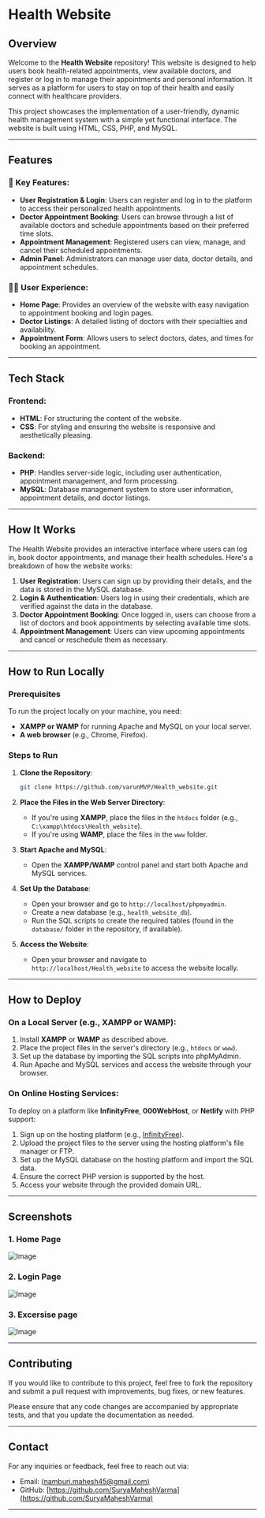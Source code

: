 # Health Website

## Overview

Welcome to the **Health Website** repository! This website is designed to help users book health-related appointments, view available doctors, and register or log in to manage their appointments and personal information. It serves as a platform for users to stay on top of their health and easily connect with healthcare providers.

This project showcases the implementation of a user-friendly, dynamic health management system with a simple yet functional interface. The website is built using HTML, CSS, PHP, and MySQL.

---

## Features

### 🔑 Key Features:

* **User Registration & Login**: Users can register and log in to the platform to access their personalized health appointments.
* **Doctor Appointment Booking**: Users can browse through a list of available doctors and schedule appointments based on their preferred time slots.
* **Appointment Management**: Registered users can view, manage, and cancel their scheduled appointments.
* **Admin Panel**: Administrators can manage user data, doctor details, and appointment schedules.

### 🧑‍⚕️ User Experience:

* **Home Page**: Provides an overview of the website with easy navigation to appointment booking and login pages.
* **Doctor Listings**: A detailed listing of doctors with their specialties and availability.
* **Appointment Form**: Allows users to select doctors, dates, and times for booking an appointment.

---

## Tech Stack

### Frontend:

* **HTML**: For structuring the content of the website.
* **CSS**: For styling and ensuring the website is responsive and aesthetically pleasing.

### Backend:

* **PHP**: Handles server-side logic, including user authentication, appointment management, and form processing.
* **MySQL**: Database management system to store user information, appointment details, and doctor listings.

---

## How It Works

The Health Website provides an interactive interface where users can log in, book doctor appointments, and manage their health schedules. Here's a breakdown of how the website works:

1. **User Registration**: Users can sign up by providing their details, and the data is stored in the MySQL database.
2. **Login & Authentication**: Users log in using their credentials, which are verified against the data in the database.
3. **Doctor Appointment Booking**: Once logged in, users can choose from a list of doctors and book appointments by selecting available time slots.
4. **Appointment Management**: Users can view upcoming appointments and cancel or reschedule them as necessary.

---

## How to Run Locally

### Prerequisites

To run the project locally on your machine, you need:

* **XAMPP or WAMP** for running Apache and MySQL on your local server.
* **A web browser** (e.g., Chrome, Firefox).

### Steps to Run

1. **Clone the Repository**:

   ```bash
   git clone https://github.com/varunMVP/Health_website.git
   ```

2. **Place the Files in the Web Server Directory**:

   * If you're using **XAMPP**, place the files in the `htdocs` folder (e.g., `C:\xampp\htdocs\Health_website`).
   * If you're using **WAMP**, place the files in the `www` folder.

3. **Start Apache and MySQL**:

   * Open the **XAMPP/WAMP** control panel and start both Apache and MySQL services.

4. **Set Up the Database**:

   * Open your browser and go to `http://localhost/phpmyadmin`.
   * Create a new database (e.g., `health_website_db`).
   * Run the SQL scripts to create the required tables (found in the `database/` folder in the repository, if available).

5. **Access the Website**:

   * Open your browser and navigate to `http://localhost/Health_website` to access the website locally.

---

## How to Deploy

### On a Local Server (e.g., XAMPP or WAMP):

1. Install **XAMPP** or **WAMP** as described above.
2. Place the project files in the server's directory (e.g., `htdocs` or `www`).
3. Set up the database by importing the SQL scripts into phpMyAdmin.
4. Run Apache and MySQL services and access the website through your browser.

### On Online Hosting Services:

To deploy on a platform like **InfinityFree**, **000WebHost**, or **Netlify** with PHP support:

1. Sign up on the hosting platform (e.g., [InfinityFree](https://infinityfree.net/)).
2. Upload the project files to the server using the hosting platform's file manager or FTP.
3. Set up the MySQL database on the hosting platform and import the SQL data.
4. Ensure the correct PHP version is supported by the host.
5. Access your website through the provided domain URL.

---

## Screenshots

### 1. Home Page

![Image](https://github.com/user-attachments/assets/d8002062-84d4-4da9-839d-2ee9fd9ad7dc)

### 2. Login Page

![Image](https://github.com/user-attachments/assets/4176d9e0-0220-4bba-85a4-6a7cb7080879)

### 3. Excersise page

![Image](https://github.com/user-attachments/assets/d35fcd0e-cb4e-4cad-853f-286a3302f66f)

---

## Contributing

If you would like to contribute to this project, feel free to fork the repository and submit a pull request with improvements, bug fixes, or new features.

Please ensure that any code changes are accompanied by appropriate tests, and that you update the documentation as needed.

---

## Contact

For any inquiries or feedback, feel free to reach out via:

* Email: [(namburi.mahesh45@gmail.com)](namburi.mahesh45@gmail.com)
* GitHub: [https://github.com/SuryaMaheshVarma](https://github.com/SuryaMaheshVarma)

---

